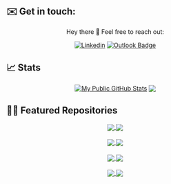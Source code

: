 <!-- credits https://github.com/anuraghazra/github-readme-stats -->
<!-- credits https://img.shields.io/ -->

## ✉️ Get in touch:

<div align="center">

Hey there 👋
Feel free to reach out:
   
  [![Linkedin](https://img.shields.io/badge/-Jason_Athanasoglou-0077B5?style=flat-square&logo=LinkedIn&logoColor=white&link=https://linkedin.com/in/jathanasoglou)](https://linkedin.com/in/jathanasoglou)
  [![Outlook Badge](https://img.shields.io/badge/-jathanasoglou@outlook.com-0078D4?style=flatsquare&logo=Microsoft-outlook&logoColor=white&link=mailto:jathanasoglou@outlook.com)](mailto:jathanasoglou@outlook.com)
</div>

## 📈 Stats

<div align="center">
  <a href="https://github.com/themetalfleece"><img align="center" src="https://github-readme-stats-two-gamma-70.vercel.app/api?username=themetalfleece&show_icons=true&hide_rank=true&include_all_commits=true&theme=buefy&hide_border=false&custom_title=My%20Public%20GitHub%20Stats" alt="My Public GitHub Stats" /></a>
  <a href="https://github.com/themetalfleece"><img align="center" src="https://github-readme-stats-two-gamma-70.vercel.app/api/top-langs/?username=themetalfleece&layout=compact&langs_count=6&hide=c,tsql,php,makefile,assembly,sqlpl,c%2B%2B" /></a>
</div>

## 🧑‍💻 Featured Repositories

<div align="center">
  <a href="https://github.com/themetalfleece/neogma">
    <img align="center" src="https://github-readme-stats-two-gamma-70.vercel.app/api/pin/?username=themetalfleece&repo=neogma&theme=buefy" />
  </a>
  <a href="https://github.com/themetalfleece/nodejs-typescript-template">
    <img align="center" src="https://github-readme-stats-two-gamma-70.vercel.app/api/pin/?username=themetalfleece&repo=nodejs-typescript-template&theme=buefy" />
  </a>
</div>

<br />

<div align="center">
  <a href="https://github.com/themetalfleece/nextjs-prisma-apollo-example">
    <img align="center" src="https://github-readme-stats-two-gamma-70.vercel.app/api/pin/?username=themetalfleece&repo=nextjs-prisma-apollo-example&theme=buefy" />
  </a>
  <a href="https://github.com/themetalfleece/intercom-discord">
    <img align="center" src="https://github-readme-stats-two-gamma-70.vercel.app/api/pin/?username=themetalfleece&repo=intercom-discord&theme=buefy" />
  </a>
</div>

<br />

<div align="center">
  <a href="https://github.com/themetalfleece/board-game-scores">
    <img align="center" src="https://github-readme-stats-two-gamma-70.vercel.app/api/pin/?username=themetalfleece&repo=board-game-scores&theme=buefy" />
  </a>
  <a href="https://github.com/themetalfleece/pokemon-data-bot">
    <img align="center" src="https://github-readme-stats-two-gamma-70.vercel.app/api/pin/?username=themetalfleece&repo=pokemon-data-bot&theme=buefy" />
  </a>
</div>

<br />

<div align="center">
  <a href="https://github.com/themetalfleece/tennis-score">
    <img align="center" src="https://github-readme-stats-two-gamma-70.vercel.app/api/pin/?username=themetalfleece&repo=tennis-score&theme=buefy" />
  </a>
  <a href="https://github.com/themetalfleece/twitch-video-commands">
    <img align="center" src="https://github-readme-stats-two-gamma-70.vercel.app/api/pin/?username=themetalfleece&repo=twitch-video-commands&theme=buefy" />
  </a>
</div>
